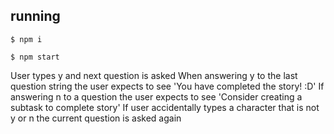 ## running

`$ npm i`

`$ npm start`

User types y and next question is asked
When answering y to the last question string the user expects to see 'You have completed the story! :D'
If answering n to a question the user expects to see 'Consider creating a subtask to complete story'
If user accidentally types a character that is not y or n the current question is asked again

